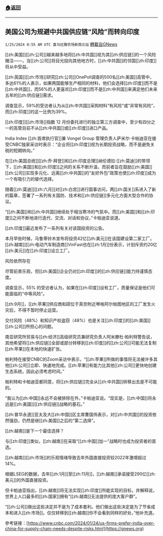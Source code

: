 ###  [:house:返回](README.md)
---


## 美国公司为规避中共国供应链“风险”而转向印度
`1/25/2024 8:55 AM UTC 喜马拉雅农场新西兰站` [轉載自GNews](https://gnews.org/articles/2251863)

[[zh:美国]][[zh:公司]]越来越多地将[[zh:中共国]]视为其[[zh:供应链]]的一个风险赌注——，当[[zh:公司]]将目光投向其他地方时，[[zh:中共国]]的邻国[[zh:印度]]将从中受益。

[[zh:英国]][[zh:市场]]研究[[zh:公司]]OnePoll调查的500名[[zh:美国]]高管中，多达61%的人表示，如果两国能够生产相同的材料，他们会选择[[zh:印度]]而不是[[zh:中共国]]，而56%的人更喜欢[[zh:印度]]而不是[[zh:中共国]]来满足他们未来五年的[[zh:供应链]]需求。

调查显示，59%的受访者认为从[[zh:中共国]]采购材料“有风险”或“非常有风险”，而[[zh:印度]]的这一比例为39%。

[[zh:印度]][[zh:市场]]指数 12 月份委托进行的独立第三方调查中，至少有四分之一的高管目前不从[[zh:中共国]]或[[zh:印度]]进口产品。

India Index [[zh:首席执行官]]兼 Vongel Group 管理负责人萨米尔·卡帕迪亚在接受CNBC独家采访时表示：“企业将[[zh:印度]]视为长期投资战略，而不是避免关税的短期转向。”

在[[zh:美国总统]][[zh:乔·拜登]]和[[zh:印度总理]]纳伦德拉·[[zh:莫迪]]的带领下，[[zh:美国]]和[[zh:印度]]之间的关系不断升温，而前者旨在鼓励[[zh:美国]][[zh:公司]]实现多元化、远离[[zh:中共国]]的“友好外包”政策也使[[zh:印度]]成为一个有吸引力的替代选择。

随着[[zh:莫迪]][[zh:六月]]对[[zh:白宫]]进行国事访问，两[[zh:国关]]系进入了新的篇章，签署了一系列有关国防、技术和[[zh:供应链]]多元化方面大型合作的协议。

“[[zh:美国]]和[[zh:中共国]]继续处于相当寒冷的气氛中。而[[zh:美国]]和[[zh:印度]]之间不断地进行迭代、交流、对话和协议，”卡帕迪亚说道。

[[zh:印度]]最近发布了一系列有关对该国投资的公告。

本月早些时候，马鲁蒂铃木宣布将投资42亿[[zh:美元]]在该国建设第二家工厂。[[zh:越南]][[zh:电动汽车制造商]]VinFast也在[[zh:1月]]份表示，计划斥资约20亿[[zh:美元]]在[[zh:印度]]设立工厂。

风险依然存在

尽管前景乐观，但[[zh:美国]]企业仍对[[zh:印度]]的[[zh:供应链]]能力持谨慎态度。

调查显示，55% 的受访者认为，如果在[[zh:印度]]设有工厂，质量保证是他们可能面临的“中等风险”。

[[zh:9月]]，[[zh:苹果]]供应商和硕位于真奈附近琴格阿尔帕图地区的工厂发生火灾后，不得不暂时停止运营。

交付风险（48%）和知识产权盗窃（48%）也是关注[[zh:印度]]的[[zh:美国]][[zh:公司]]所担心的问题。

南亚研究所贸易与[[zh:经济]]高级研究员兼研究负责人阿米滕杜·帕利特警告说，其他希望将[[zh:供应链]]全部或部分转移到[[zh:印度]]的[[zh:公司]]可能无法复制[[zh:苹果]]在本地的快速扩张。

帕利特在接受CNBC的Zoom采访中表示，“[[zh:苹果]]所做的事情将无法被许多其他[[zh:公司]]立即、快速地完成。[[zh:苹果]]有能力比其他[[zh:公司]]更快地创建生态系统，因此必须考虑时间。”

帕利特和卡帕迪亚都同意，将[[zh:供应链]]完全从[[zh:中共国]]转移出去是不可能的。

“我认为[[zh:中国]]永远不会被排除在外，”卡帕迪亚说。“现实是，[[zh:中国]]将永远是[[zh:美国]][[zh:供应链]]战略的基石。”

[[zh:普华永道]]亚太及大[[zh:中国]]区主席曹国伟表示，对[[zh:中共国]]的投资依然强劲，仍然是继[[zh:美国]]之后的“第二选择”。

[[zh:越南]]是下一个最佳选择？

与[[zh:印度]]类似，[[zh:越南]]在采取“[[zh:中国]]加一”战略时也成为投资者的首选。

[[zh:越南]][[zh:市场]]的乐观情绪导致去年外国直接投资较2022年激增超过14%。

根据LSEG的数据，去年[[zh:1月]]至[[zh:11月]]，[[zh:越南]]承诺接受290亿[[zh:美元]]的外国直接投资。

但卡帕迪亚指出，[[zh:越南]]将无法实现[[zh:印度]]所能实现的目标，并解释说，世界上人口最多的[[zh:国家]]拥有“[[zh:越南]]无法提供的庞大客户群”。

“[[zh:公司]]做出这些决定并不是为了成本套利。他们做出这些决定是为了节省成本和进入[[zh:市场]]。仅仅转移到[[zh:越南]]你不会看到同样的好处，”他补充道。

參考链接：[https://www.cnbc.com/2024/01/24/us-firms-prefer-india-over-china-for-supply-chain-needs-despite-risks.html](https://gnews.org)


